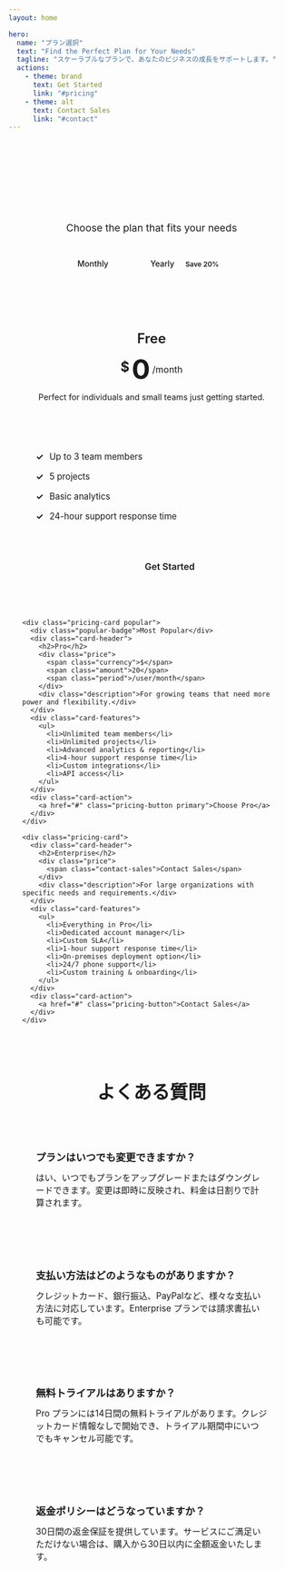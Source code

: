 ```yaml
---
layout: home

hero:
  name: "プラン選択"
  text: "Find the Perfect Plan for Your Needs"
  tagline: "スケーラブルなプランで、あなたのビジネスの成長をサポートします。"
  actions:
    - theme: brand
      text: Get Started
      link: "#pricing"
    - theme: alt
      text: Contact Sales
      link: "#contact"
---
```


<div class="pricing-container" id="pricing">
  <h1>Pricing Plans</h1>
  <div class="pricing-subtitle">Choose the plan that fits your needs</div>
  
  <div class="pricing-toggle">
    <span class="active">Monthly</span>
    <label class="switch">
      <input type="checkbox" id="billing-toggle">
      <span class="slider round"></span>
    </label>
    <span>Yearly <span class="save-badge">Save 20%</span></span>
  </div>

  <div class="pricing-grid">
    <div class="pricing-card">
      <div class="card-header">
        <h2>Free</h2>
        <div class="price">
          <span class="currency">$</span>
          <span class="amount">0</span>
          <span class="period">/month</span>
        </div>
        <div class="description">Perfect for individuals and small teams just getting started.</div>
      </div>
      <div class="card-features">
        <ul>
          <li>Up to 3 team members</li>
          <li>5 projects</li>
          <li>Basic analytics</li>
          <li>24-hour support response time</li>
        </ul>
      </div>
      <div class="card-action">
        <a href="#" class="pricing-button">Get Started</a>
      </div>
    </div>

    <div class="pricing-card popular">
      <div class="popular-badge">Most Popular</div>
      <div class="card-header">
        <h2>Pro</h2>
        <div class="price">
          <span class="currency">$</span>
          <span class="amount">20</span>
          <span class="period">/user/month</span>
        </div>
        <div class="description">For growing teams that need more power and flexibility.</div>
      </div>
      <div class="card-features">
        <ul>
          <li>Unlimited team members</li>
          <li>Unlimited projects</li>
          <li>Advanced analytics & reporting</li>
          <li>4-hour support response time</li>
          <li>Custom integrations</li>
          <li>API access</li>
        </ul>
      </div>
      <div class="card-action">
        <a href="#" class="pricing-button primary">Choose Pro</a>
      </div>
    </div>

    <div class="pricing-card">
      <div class="card-header">
        <h2>Enterprise</h2>
        <div class="price">
          <span class="contact-sales">Contact Sales</span>
        </div>
        <div class="description">For large organizations with specific needs and requirements.</div>
      </div>
      <div class="card-features">
        <ul>
          <li>Everything in Pro</li>
          <li>Dedicated account manager</li>
          <li>Custom SLA</li>
          <li>1-hour support response time</li>
          <li>On-premises deployment option</li>
          <li>24/7 phone support</li>
          <li>Custom training & onboarding</li>
        </ul>
      </div>
      <div class="card-action">
        <a href="#" class="pricing-button">Contact Sales</a>
      </div>
    </div>
  </div>

  <div class="pricing-faq">
    <h2>よくある質問</h2>
    <div class="faq-grid">
      <div class="faq-item">
        <h3>プランはいつでも変更できますか？</h3>
        <p>はい、いつでもプランをアップグレードまたはダウングレードできます。変更は即時に反映され、料金は日割りで計算されます。</p>
      </div>
      <div class="faq-item">
        <h3>支払い方法はどのようなものがありますか？</h3>
        <p>クレジットカード、銀行振込、PayPalなど、様々な支払い方法に対応しています。Enterprise プランでは請求書払いも可能です。</p>
      </div>
      <div class="faq-item">
        <h3>無料トライアルはありますか？</h3>
        <p>Pro プランには14日間の無料トライアルがあります。クレジットカード情報なしで開始でき、トライアル期間中にいつでもキャンセル可能です。</p>
      </div>
      <div class="faq-item">
        <h3>返金ポリシーはどうなっていますか？</h3>
        <p>30日間の返金保証を提供しています。サービスにご満足いただけない場合は、購入から30日以内に全額返金いたします。</p>
      </div>
    </div>
  </div>
</div>

<style>
/* Modern Pricing Layout */
.pricing-container {
  max-width: 1200px;
  margin: 0 auto;
  padding: 2rem 1.5rem;
  color: var(--vp-c-text-1);
}

.pricing-container h1 {
  text-align: center;
  font-size: 2.5rem;
  font-weight: 700;
  margin-bottom: 0.5rem;
  background: linear-gradient(90deg, var(--vp-c-brand-1), var(--vp-c-brand-2));
  -webkit-background-clip: text;
  -webkit-text-fill-color: transparent;
  background-clip: text;
}

.pricing-subtitle {
  text-align: center;
  font-size: 1.1rem;
  color: var(--vp-c-text-2);
  margin-bottom: 2.5rem;
}

/* Pricing toggle switch */
.pricing-toggle {
  display: flex;
  align-items: center;
  justify-content: center;
  margin-bottom: 3rem;
  font-weight: 500;
}

.pricing-toggle span {
  padding: 0 12px;
}

.pricing-toggle span.active {
  color: var(--vp-c-brand-1);
}

.save-badge {
  background: var(--vp-c-brand-soft);
  color: var(--vp-c-brand-1);
  font-size: 0.75rem;
  padding: 2px 8px;
  border-radius: 12px;
  margin-left: 4px;
  font-weight: 600;
}

.switch {
  position: relative;
  display: inline-block;
  width: 50px;
  height: 24px;
}

.switch input {
  opacity: 0;
  width: 0;
  height: 0;
}

.slider {
  position: absolute;
  cursor: pointer;
  top: 0;
  left: 0;
  right: 0;
  bottom: 0;
  background-color: var(--vp-c-bg-soft);
  transition: .4s;
  border: 1px solid var(--vp-c-divider);
}

.slider:before {
  position: absolute;
  content: "";
  height: 18px;
  width: 18px;
  left: 3px;
  bottom: 2px;
  background-color: var(--vp-c-brand-1);
  transition: .4s;
}

input:checked + .slider {
  background-color: var(--vp-c-bg-soft);
}

input:checked + .slider:before {
  transform: translateX(26px);
}

.slider.round {
  border-radius: 24px;
}

.slider.round:before {
  border-radius: 50%;
}

/* Pricing Grid */
.pricing-grid {
  display: grid;
  grid-template-columns: repeat(auto-fit, minmax(300px, 1fr));
  gap: 2rem;
  margin-bottom: 5rem;
}

/* Pricing Cards */
.pricing-card {
  background: var(--vp-c-bg-soft);
  border-radius: 16px;
  overflow: hidden;
  transition: transform 0.3s ease, box-shadow 0.3s ease;
  position: relative;
  display: flex;
  flex-direction: column;
  border: 1px solid var(--vp-c-divider);
  height: 100%;
}

.pricing-card:hover {
  transform: translateY(-8px);
  box-shadow: 0 12px 24px rgba(0, 0, 0, 0.1);
  z-index: 1;
}

.pricing-card.popular {
  border: 2px solid var(--vp-c-brand-1);
  z-index: 2;
}

.popular-badge {
  position: absolute;
  top: 0;
  right: 0;
  background: var(--vp-c-brand-1);
  color: white;
  font-size: 0.75rem;
  font-weight: 600;
  padding: 6px 12px;
  border-bottom-left-radius: 8px;
  z-index: 3;
}

.card-header {
  padding: 1.5rem;
  text-align: center;
  border-bottom: 1px solid var(--vp-c-divider);
  background: linear-gradient(180deg, var(--vp-c-bg) 0%, var(--vp-c-bg-soft) 100%);
}

.card-header h2 {
  font-size: 1.5rem;
  font-weight: 600;
  margin-bottom: 1rem;
  color: var(--vp-c-text-1);
}

.price {
  font-size: 3rem;
  font-weight: 700;
  line-height: 1;
  margin-bottom: 1rem;
  color: var(--vp-c-brand-1);
  display: flex;
  align-items: flex-start;
  justify-content: center;
}

.currency {
  font-size: 1.5rem;
  margin-top: 0.5rem;
  margin-right: 4px;
}

.period {
  font-size: 1rem;
  color: var(--vp-c-text-2);
  font-weight: 400;
  margin-top: 1rem;
  margin-left: 4px;
}

.contact-sales {
  font-size: 1.5rem;
  font-weight: 600;
  color: var(--vp-c-text-1);
}

.description {
  font-size: 0.9rem;
  color: var(--vp-c-text-2);
  margin-bottom: 0.5rem;
  min-height: 2.5rem;
}

.card-features {
  padding: 1.5rem;
  flex: 1;
}

.card-features ul {
  list-style: none;
  padding: 0;
  margin: 0;
}

.card-features li {
  padding: 0.5rem 0 0.5rem 1.5rem;
  position: relative;
  font-size: 0.95rem;
}

.card-features li::before {
  content: "✓";
  position: absolute;
  left: 0;
  color: var(--vp-c-brand-1);
  font-weight: bold;
}

.card-action {
  padding: 1.5rem;
  text-align: center;
  border-top: 1px solid var(--vp-c-divider);
  background: linear-gradient(0deg, var(--vp-c-bg) 0%, var(--vp-c-bg-soft) 100%);
}

.pricing-button {
  display: inline-block;
  padding: 0.8rem 2rem;
  font-size: 1rem;
  font-weight: 600;
  text-align: center;
  border-radius: 50px;
  transition: all 0.3s ease;
  text-decoration: none;
  border: 1px solid var(--vp-c-brand-1);
  color: var(--vp-c-brand-1);
  background: transparent;
  width: 100%;
}

.pricing-button:hover {
  background-color: var(--vp-c-brand-soft);
}

.pricing-button.primary {
  background: linear-gradient(90deg, var(--vp-c-brand-1), var(--vp-c-brand-2));
  color: white;
  border: none;
}

.pricing-button.primary:hover {
  box-shadow: 0 4px 12px rgba(var(--vp-c-brand-1-rgb), 0.4);
}

/* FAQ Section */
.pricing-faq {
  max-width: 900px;
  margin: 0 auto;
}

.pricing-faq h2 {
  text-align: center;
  font-size: 2rem;
  margin-bottom: 2rem;
  color: var(--vp-c-text-1);
}

.faq-grid {
  display: grid;
  grid-template-columns: repeat(auto-fit, minmax(400px, 1fr));
  gap: 2rem;
}

.faq-item {
  background: var(--vp-c-bg-soft);
  border-radius: 12px;
  padding: 1.5rem;
  border: 1px solid var(--vp-c-divider);
}

.faq-item h3 {
  font-size: 1.1rem;
  font-weight: 600;
  margin-bottom: 0.75rem;
  color: var(--vp-c-text-1);
}

.faq-item p {
  font-size: 0.95rem;
  color: var(--vp-c-text-2);
  margin: 0;
}

/* Responsive adjustments */
@media (max-width: 768px) {
  .pricing-grid {
    grid-template-columns: 1fr;
  }
  
  .faq-grid {
    grid-template-columns: 1fr;
  }
  
  .pricing-container h1 {
    font-size: 2rem;
  }
}

/* Hide default home elements */
.VPContent .VPHome {
  padding-bottom: 0 !important;
}
</style>

<script>
// This will be client-side JavaScript that would toggle between monthly/yearly billing
// Since Vitepress compiles this, we'd include the JS for full interactivity
if (typeof window !== 'undefined') {
  window.addEventListener('DOMContentLoaded', () => {
    const toggle = document.getElementById('billing-toggle');
    if (toggle) {
      toggle.addEventListener('change', function() {
        // This would update prices in a real implementation
        console.log('Billing period toggled:', this.checked ? 'yearly' : 'monthly');
      });
    }
  });
}
</script>